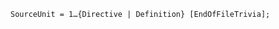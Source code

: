 <!-- This file is generated automatically by infrastructure scripts. Please don't edit by hand. -->

<!-- markdownlint-disable first-line-h1 -->

```{ .ebnf .slang-ebnf #SourceUnit }
SourceUnit = 1…{Directive | Definition} [EndOfFileTrivia];
```

